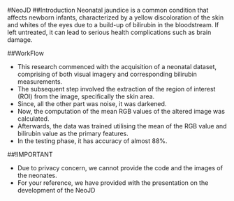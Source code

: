 #NeoJD
##Introduction
Neonatal jaundice is a common condition that affects newborn infants, characterized by a yellow discoloration of the skin and 
whites of the eyes due to a build-up of bilirubin in the bloodstream. If left untreated, it can lead to serious health complications such as brain damage.

##WorkFlow
- This research commenced with the acquisition of a neonatal dataset, comprising of both visual imagery and corresponding bilirubin measurements.
- The subsequent step involved the extraction of the region of interest (ROI) from the image, specifically the skin area.
- Since, all the other part was noise, it was darkened.
- Now, the computation of the mean RGB values of the altered image was calculated. 
- Afterwards, the data was trained utilising the mean of the RGB value and bilirubin value as the primary features.
- In the testing phase, it has accuracy of almost 88%.

##!IMPORTANT
- Due to privacy concern, we cannot provide the code and the images of the neonates.
- For your reference, we have provided with the presentation on the development of the NeoJD
